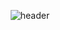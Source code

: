<div align=center>
  
![header](https://capsule-render.vercel.app/api?type=Slice&theme=tokyonight&height=200&section=header&text=Hello%20I`m%20InWon%20Na&fontSize=60&animation=fadeIn)


<!--
![nine-one91's GitHub stats](https://github-readme-stats.vercel.app/api?username=nine-one91&show_icons=true&theme=rose_pine)

[![Top Langs](https://github-readme-stats.vercel.app/api/top-langs/?username=nine-one91&langs_count=10&layout=compact&theme=dark)](https://github.com/nine-one91/nine-one91)
-->
</div>


<!--
**nine-one91/nine-one91** is a ✨ _special_ ✨ repository because its `README.md` (this file) appears on your GitHub profile.

Here are some ideas to get you started:

- 🔭 I’m currently working on ...
- 🌱 I’m currently learning ...
- 👯 I’m looking to collaborate on ...
- 🤔 I’m looking for help with ...
- 💬 Ask me about ...
- 📫 How to reach me: ...
- 😄 Pronouns: ...
- ⚡ Fun fact: ...
-->
